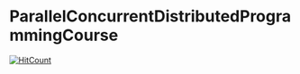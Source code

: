 # ParallelConcurrentDistributedProgrammingCourse
[![HitCount](http://hits.dwyl.com/nitrek/ParallelConcurrentDistributedProgrammingCourse.svg)](http://hits.dwyl.com/nitrek/ParallelConcurrentDistributedProgrammingCourse)
